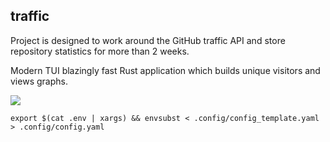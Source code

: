 ## traffic

Project is designed to work around the GitHub traffic API and
store repository statistics for more than 2 weeks.

Modern TUI blazingly fast Rust application which builds unique
visitors and views graphs.

![](./.docs/traffic-flow.gif)

`export $(cat .env | xargs) && envsubst < .config/config_template.yaml > .config/config.yaml`
